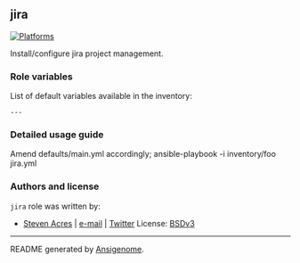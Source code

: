 ## jira

  [![Platforms](http://img.shields.io/badge/platforms-EL-blue.svg?style=flat)](#)

Install/configure jira project management.



### Role variables

List of default variables available in the inventory:

    ---


### Detailed usage guide

Amend defaults/main.yml accordingly;
ansible-playbook -i inventory/foo jira.yml

### Authors and license

`jira` role was written by:
- [Steven Acres](https://github.com/sacres) | [e-mail](mailto:steven@swatteksystems.com) | [Twitter](https://twitter.com/swamobil)
License: [BSDv3](https://tldrlegal.com/license/bsd-3-clause-license-(revised))

***

README generated by [Ansigenome](https://github.com/nickjj/ansigenome/).
